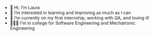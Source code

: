 - 👋 Hi, I’m Laura
- 👀 I’m interested in learning and improving as much as I can
- 🌱 I’m currently on my first internship, working with QA, and loving it!
- 👩🏾‍🎓 I'm in college for Software Engineering and Mechatronic Engineering

<!---
LauraFCastro/LauraFCastro is a ✨ special ✨ repository because its `README.md` (this file) appears on your GitHub profile.
You can click the Preview link to take a look at your changes.
--->
